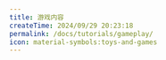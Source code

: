 ```yaml
---
title: 游戏内容
createTime: 2024/09/29 20:23:18
permalink: /docs/tutorials/gameplay/
icon: material-symbols:toys-and-games
---
```

<CardGrid>
<LinkCard title="仿制伤害" href="/docs/tutorials/gameplay/imitation-damage" description="由仿制工具、武器对使用者造成的伤害" />
<LinkCard title="文章" href="/docs/tutorials/gameplay/article" description="了解模组的文章/阅读物" />
</CardGrid>